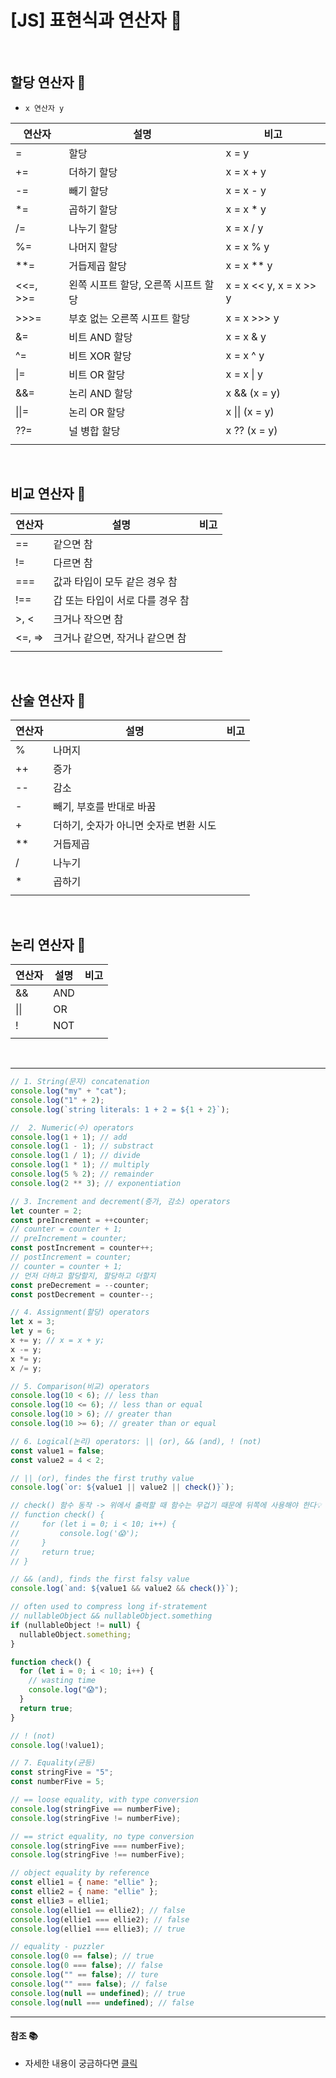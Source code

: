 # [JS] 표현식과 연산자 📝

<br />

## **할당 연산자 💭**

- `x 연산자 y`

| 연산자   | 설명                                 | 비고                   |
| -------- | ------------------------------------ | ---------------------- |
| =        | 할당                                 | x = y                  |
| +=       | 더하기 할당                          | x = x + y              |
| -=       | 빼기 할당                            | x = x - y              |
| \*=      | 곱하기 할당                          | x = x \* y             |
| /=       | 나누기 할당                          | x = x / y              |
| %=       | 나머지 할당                          | x = x % y              |
| \*\*=    | 거듭제곱 할당                        | x = x \*\* y           |
| <<=, >>= | 왼쪽 시프트 할당, 오른쪽 시프트 할당 | x = x << y, x = x >> y |
| >>>=     | 부호 없는 오른쪽 시프트 할당         | x = x >>> y            |
| &=       | 비트 AND 할당                        | x = x & y              |
| ^=       | 비트 XOR 할당                        | x = x ^ y              |
| \|=      | 비트 OR 할당                         | x = x \| y             |
| &&=      | 논리 AND 할당                        | x && (x = y)           |
| \|\|=    | 논리 OR 할당                         | x \|\| (x = y)         |
| ??=      | 널 병합 할당                         | x ?? (x = y)           |
|          |                                      |                        |

<br />

## **비교 연산자 💭**

| 연산자 | 설명                             | 비고 |
| ------ | -------------------------------- | ---- |
| ==     | 같으면 참                        |      |
| !=     | 다르면 참                        |      |
| ===    | 값과 타입이 모두 같은 경우 참    |      |
| !==    | 갑 또는 타입이 서로 다를 경우 참 |      |
| >, <   | 크거나 작으면 참                 |      |
| <=, => | 크거나 같으면, 작거나 같으면 참  |      |
|        |                                  |      |

<br />

## **산술 연산자 💭**

| 연산자 | 설명                                   | 비고 |
| ------ | -------------------------------------- | ---- |
| %      | 나머지                                 |      |
| ++     | 증가                                   |      |
| --     | 감소                                   |      |
| -      | 빼기, 부호를 반대로 바꿈               |      |
| +      | 더하기, 숫자가 아니면 숫자로 변환 시도 |      |
| \*\*   | 거듭제곱                               |      |
| /      | 나누기                                 |      |
| \*     | 곱하기                                 |      |
|        |                                        |      |

<br />

## **논리 연산자 💭**

| 연산자 | 설명 | 비고 |
| ------ | ---- | ---- |
| &&     | AND  |      |
| \|\|   | OR   |      |
| !      | NOT  |      |
|        |      |

<br />

---

```javascript
// 1. String(문자) concatenation
console.log("my" + "cat");
console.log("1" + 2);
console.log(`string literals: 1 + 2 = ${1 + 2}`);

//  2. Numeric(수) operators
console.log(1 + 1); // add
console.log(1 - 1); // substract
console.log(1 / 1); // divide
console.log(1 * 1); // multiply
console.log(5 % 2); // remainder
console.log(2 ** 3); // exponentiation

// 3. Increment and decrement(증가, 감소) operators
let counter = 2;
const preIncrement = ++counter;
// counter = counter + 1;
// preIncrement = counter;
const postIncrement = counter++;
// postIncrement = counter;
// counter = counter + 1;
// 먼저 더하고 할당할지, 할당하고 더할지
const preDecrement = --counter;
const postDecrement = counter--;

// 4. Assignment(할당) operators
let x = 3;
let y = 6;
x += y; // x = x + y;
x -= y;
x *= y;
x /= y;

// 5. Comparison(비교) operators
console.log(10 < 6); // less than
console.log(10 <= 6); // less than or equal
console.log(10 > 6); // greater than
console.log(10 >= 6); // greater than or equal

// 6. Logical(논리) operators: || (or), && (and), ! (not)
const value1 = false;
const value2 = 4 < 2;

// || (or), findes the first truthy value
console.log(`or: ${value1 || value2 || check()}`);

// check() 함수 동작 -> 위에서 출력할 때 함수는 무겁기 때문에 뒤쪽에 사용해야 한다💡
// function check() {
//     for (let i = 0; i < 10; i++) {
//         console.log('😱');
//     }
//     return true;
// }

// && (and), finds the first falsy value
console.log(`and: ${value1 && value2 && check()}`);

// often used to compress long if-stratement
// nullableObject && nullableObject.something
if (nullableObject != null) {
  nullableObject.something;
}

function check() {
  for (let i = 0; i < 10; i++) {
    // wasting time
    console.log("😱");
  }
  return true;
}

// ! (not)
console.log(!value1);

// 7. Equality(균등)
const stringFive = "5";
const numberFive = 5;

// == loose equality, with type conversion
console.log(stringFive == numberFive);
console.log(stringFive != numberFive);

// == strict equality, no type conversion
console.log(stringFive === numberFive);
console.log(stringFive !== numberFive);

// object equality by reference
const ellie1 = { name: "ellie" };
const ellie2 = { name: "ellie" };
const ellie3 = ellie1;
console.log(ellie1 == ellie2); // false
console.log(ellie1 === ellie2); // false
console.log(ellie1 === ellie3); // true

// equality - puzzler
console.log(0 == false); // true
console.log(0 === false); // false
console.log("" == false); // ture
console.log("" === false); // false
console.log(null == undefined); // true
console.log(null === undefined); // false
```

---

#### **참조 📚**

- 자세한 내용이 궁금하다면 [클릭](https://developer.mozilla.org/ko/docs/Web/JavaScript/Guide/Expressions_and_Operators)
